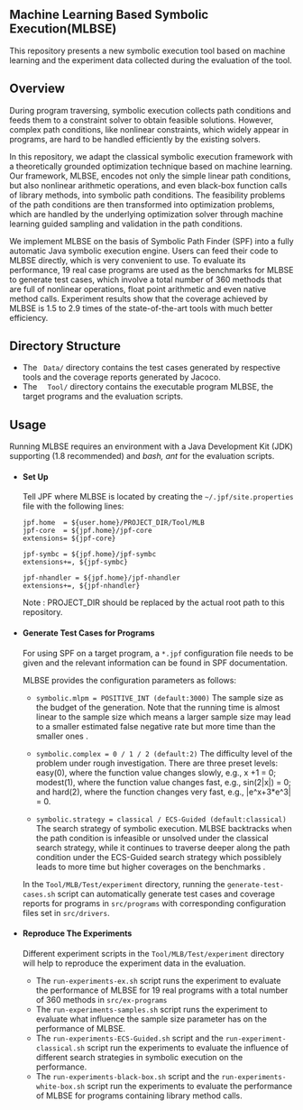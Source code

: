 Machine Learning Based Symbolic Execution(MLBSE)
--------



This repository presents a new symbolic execution tool based on machine learning and the experiment data collected during the evaluation of the tool. 



Overview
--------
During program traversing, symbolic execution collects path conditions and feeds them to a constraint solver to obtain feasible solutions. However, complex path conditions, like nonlinear constraints, which widely appear in programs, are hard to be handled efficiently by the existing solvers.

In this repository, we adapt the classical symbolic execution framework with a theoretically grounded optimization technique based on machine learning. Our framework, MLBSE, encodes not only the simple linear path conditions, but also nonlinear arithmetic operations, and even black-box function calls of library methods, into symbolic path conditions. The feasibility problems of the path conditions are then transformed into optimization problems, which are handled by the underlying optimization solver through machine learning guided sampling and validation in the path conditions.

We implement MLBSE on the basis of Symbolic Path Finder (SPF) into a fully automatic Java symbolic execution engine. Users can feed their code to MLBSE directly, which is very convenient to use. To evaluate its performance, 19 real case programs are used as the benchmarks for MLBSE to generate test cases, which involve a total number of 360 methods that are full of nonlinear operations, float point arithmetic and even native method calls. Experiment results show that the coverage achieved by MLBSE is 1.5 to 2.9 times of the state-of-the-art tools with much better efficiency.



Directory Structure
--------
- The ```  Data/ ``` directory contains the test cases generated by respective tools and the coverage reports generated by Jacoco.
- The ```  Tool/``` directory contains the executable program MLBSE, the target programs and the evaluation scripts.


Usage
--------
Running MLBSE requires an environment with a Java Development Kit (JDK) supporting (1.8 recommended) and *bash, ant* for the evaluation scripts.

- #### Set Up

	Tell JPF where MLBSE is located by creating the ```~/.jpf/site.properties``` file with the following lines:
	```
	jpf.home  = ${user.home}/PROJECT_DIR/Tool/MLB
	jpf-core  = ${jpf.home}/jpf-core
	extensions= ${jpf-core}

	jpf-symbc = ${jpf.home}/jpf-symbc
	extensions+=, ${jpf-symbc}

	jpf-nhandler = ${jpf.home}/jpf-nhandler
	extensions+=, ${jpf-nhandler}
  ```
 	Note : PROJECT_DIR should be replaced by the actual root path to this repository.
    
- #### Generate Test Cases for  Programs
	For using SPF on a target program, a ```*.jpf``` configuration file needs to be given and the relevant information  can be found in SPF documentation. 
    
    MLBSE provides the  configuration parameters as follows:
    - ```symbolic.mlpm = POSITIVE_INT (default:3000)```  The sample size as the budget of the generation. Note that the running time is almost linear to the sample size which means  a larger sample size may lead to a smaller estimated false negative rate but  more time than the smaller ones .
    - ```symbolic.complex = 0 / 1 / 2 (default:2)```  The difficulty level of the problem under rough investigation. There are three preset levels: easy(0), where the function value changes slowly, e.g., x +1 = 0; modest(1), where the function value changes fast, e.g., sin(2|x|) = 0; and hard(2), where the function changes very fast, e.g., |e^x+3*e^3| = 0. 

    - ```symbolic.strategy = classical / ECS-Guided (default:classical)``` The search strategy of symbolic execution. MLBSE backtracks when the path condition is infeasible or unsolved under the classical search strategy, while it continues to traverse deeper along the  path condition under the ECS-Guided search strategy which possiblely leads to more time but higher coverages on the benchmarks .

	In the ```Tool/MLB/Test/experiment``` directory, running the ```generate-test-cases.sh``` script  can  automatically generate test cases and coverage reports for programs in ```src/programs``` with  corresponding configuration files  set in ```src/drivers```.
    
  
- #### Reproduce The Experiments
	Different experiment scripts in the ```Tool/MLB/Test/experiment``` directory  will help to reproduce the experiment data in the  evaluation.
 	- The ```run-experiments-ex.sh``` script runs the experiment to evaluate the performance of MLBSE for 19 real programs with a total number of 360 methods in ```src/ex-programs```   
 	-  The ```run-experiments-samples.sh``` script  runs the experiment to evaluate what influence the sample size parameter has on the performance of MLBSE.
 	-  The ```run-experiments-ECS-Guided.sh``` script and  the ```run-experiment-classical.sh``` script run the experiments to evaluate the influence of different search strategies in symbolic execution on the performance.
 	-   The ```run-experiments-black-box.sh``` script and  the ```run-experiments-white-box.sh``` script run the experiments to evaluate the performance of MLBSE for programs containing library method calls.





